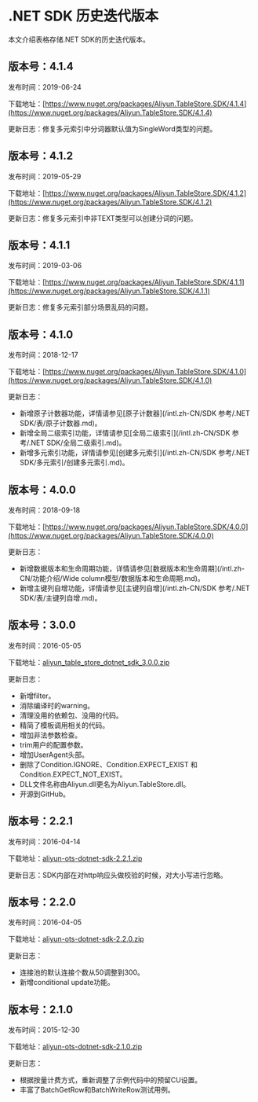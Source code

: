 # .NET SDK 历史迭代版本

本文介绍表格存储.NET SDK的历史迭代版本。

## 版本号：4.1.4

发布时间：2019-06-24

下载地址：[https://www.nuget.org/packages/Aliyun.TableStore.SDK/4.1.4](https://www.nuget.org/packages/Aliyun.TableStore.SDK/4.1.4)

更新日志：修复多元索引中分词器默认值为SingleWord类型的问题。

## 版本号：4.1.2

发布时间：2019-05-29

下载地址：[https://www.nuget.org/packages/Aliyun.TableStore.SDK/4.1.2](https://www.nuget.org/packages/Aliyun.TableStore.SDK/4.1.2)

更新日志：修复多元索引中非TEXT类型可以创建分词的问题。

## 版本号：4.1.1

发布时间：2019-03-06

下载地址：[https://www.nuget.org/packages/Aliyun.TableStore.SDK/4.1.1](https://www.nuget.org/packages/Aliyun.TableStore.SDK/4.1.1)

更新日志：修复多元索引部分场景乱码的问题。

## 版本号：4.1.0

发布时间：2018-12-17

下载地址：[https://www.nuget.org/packages/Aliyun.TableStore.SDK/4.1.0](https://www.nuget.org/packages/Aliyun.TableStore.SDK/4.1.0)

更新日志：

-   新增原子计数器功能，详情请参见[原子计数器](/intl.zh-CN/SDK 参考/.NET SDK/表/原子计数器.md)。
-   新增全局二级索引功能，详情请参见[全局二级索引](/intl.zh-CN/SDK 参考/.NET SDK/全局二级索引.md)。
-   新增多元索引功能，详情请参见[创建多元索引](/intl.zh-CN/SDK 参考/.NET SDK/多元索引/创建多元索引.md)。

## 版本号：4.0.0

发布时间：2018-09-18

下载地址：[https://www.nuget.org/packages/Aliyun.TableStore.SDK/4.0.0](https://www.nuget.org/packages/Aliyun.TableStore.SDK/4.0.0)

更新日志：

-   新增数据版本和生命周期功能，详情请参见[数据版本和生命周期](/intl.zh-CN/功能介绍/Wide column模型/数据版本和生命周期.md)。
-   新增主键列自增功能，详情请参见[主键列自增](/intl.zh-CN/SDK 参考/.NET SDK/表/主键列自增.md)。

## 版本号：3.0.0

发布时间：2016-05-05

下载地址：[aliyun\_table\_store\_dotnet\_sdk\_3.0.0.zip](https://ots-public-sdk.oss-cn-hangzhou.aliyuncs.com/aliyun-tablestore-dotnet-sdk-3.0.0.zip)

更新日志：

-   新增filter。
-   消除编译时的warning。
-   清理没用的依赖包、没用的代码。
-   精简了模板调用相关的代码。
-   增加非法参数检查。
-   trim用户的配置参数。
-   增加UserAgent头部。
-   删除了Condition.IGNORE、Condition.EXPECT\_EXIST 和 Condition.EXPECT\_NOT\_EXIST。
-   DLL文件名称由Aliyun.dll更名为Aliyun.TableStore.dll。
-   开源到GitHub。

## 版本号：2.2.1

发布时间：2016-04-14

下载地址：[aliyun-ots-dotnet-sdk-2.2.1.zip](https://ots-public-sdk.oss-cn-hangzhou.aliyuncs.com/aliyun-ots-dotnet-sdk-2.2.1.zip)

更新日志：SDK内部在对http响应头做校验的时候，对大小写进行忽略。

## 版本号：2.2.0

发布时间：2016-04-05

下载地址：[aliyun-ots-dotnet-sdk-2.2.0.zip](https://ots-public-sdk.oss-cn-hangzhou.aliyuncs.com/aliyun-ots-dotnet-sdk-2.2.0.zip)

更新日志：

-   连接池的默认连接个数从50调整到300。
-   新增conditional update功能。

## 版本号：2.1.0

发布时间：2015-12-30

下载地址：[aliyun-ots-dotnet-sdk-2.1.0.zip](https://ots-public-sdk.oss-cn-hangzhou.aliyuncs.com/aliyun-ots-dotnet-sdk-2.1.0.zip)

更新日志：

-   根据按量计费方式，重新调整了示例代码中的预留CU设置。
-   丰富了BatchGetRow和BatchWriteRow测试用例。

